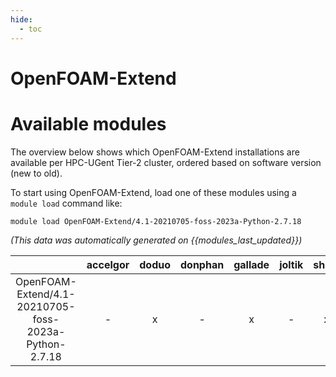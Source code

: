 ```yaml
---
hide:
  - toc
---
```


OpenFOAM-Extend
===============

# Available modules


The overview below shows which OpenFOAM-Extend installations are available per HPC-UGent Tier-2 cluster, ordered based on software version (new to old).

To start using OpenFOAM-Extend, load one of these modules using a `module load` command like:

```shell
module load OpenFOAM-Extend/4.1-20210705-foss-2023a-Python-2.7.18
```

*(This data was automatically generated on {{modules_last_updated}})*  

| |accelgor|doduo|donphan|gallade|joltik|shinx|
| :---: | :---: | :---: | :---: | :---: | :---: | :---: |
|OpenFOAM-Extend/4.1-20210705-foss-2023a-Python-2.7.18|-|x|-|x|-|x|
